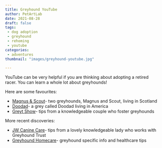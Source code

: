 ```yaml
---
title: Greyhound YouTube
author: PetArtLab
date: 2021-08-28
draft: false
tags:
 - dog adoption
 - greyhound
 - rehoming
 - youtube
categories:
 - adventures
thumbnail: "images/greyhound-youtube.jpg"
 
---
```

 
YouTube can be very helpful if you are thinking about adopting a retired racer. You can learn a whole lot about greyhounds!

Here are some favourites:

* [Magnus & Scout](https://www.youtube.com/user/degsgunn)- two greyhounds, Magnus and Scout, living in Scotland
* [Doodad](https://www.youtube.com/user/sixten3/search?query=doodad)- a grey called Doodad living in America
* [Greyt Show](https://www.youtube.com/c/GreytShow/featured)- tips from a knowledgeable couple who foster greyhounds

More recent discoveries:

* [JW Canine Care](https://www.youtube.com/channel/UChKfmON9aLkbEymh0-ivWuQ)- tips from a lovely knowledgeable lady who works with Greyhound Trust 
* [Greyhound Homecare](https://www.youtube.com/channel/UCrw8Bd6px1vkNGzE9mMuaig)- greyhound specific info and healthcare tips

